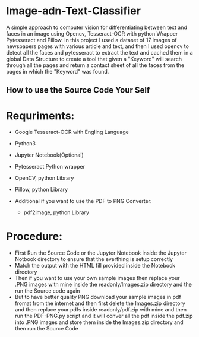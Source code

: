 # Image-adn-Text-Classifier

A simple approach to computer vision for differentiating between text and faces in an image using Opencv, Tesseract-OCR with python Wrapper Pytesseract and Pillow. In this project I used a dataset of 17 images of newspapers pages with various article and text, and then I used opencv to detect all the faces and pytesseract to extract the text and cached them in a global Data Structure to create a tool that given a "Keyword" will search through all the pages and return a contact sheet of all the faces from the pages in which the "Keyword" was found.

## How to use the Source Code Your Self

# Requriments:

   * Google Tesseract-OCR with Engling Language
   
   * Python3
   
   * Jupyter Notebook(Optional)
   
   * Pytesseract Python wrapper
   
   * OpenCV, python Library
   
   * Pillow, python Library
   
   * Additional if you want to use the PDF to PNG Converter:
     * pdf2image, python Library
     
 # Procedure:
   * First Run the Source Code or the Jupyter Notebook inside the Jupyter Notbook directory to ensure that the everthing is setup correctly
   * Match the output with the HTML fill provided inside the Notebook directory
   * Then if you want to use your own sample images then replace your .PNG images with mine inside the readonly/Images.zip directory and the run the Source code again
   * But to have better quality PNG download your sample images in pdf fromat from the internet and then first delete the Images.zip directory and then replace your pdfs inside readonly/pdf.zip with mine and then run the PDF-PNG.py script and it will conver all the pdf inside the pdf.zip into .PNG  images and store them inside the Images.zip directory and then run the Source Code
